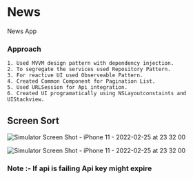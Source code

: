 # News
News App

### Approach
    1. Used MVVM design pattern with dependency injection.
    2. To segregate the services used Repository Pattern.
    3. For reactive UI used Observeable Pattern.
    4. Created Common Component for Pagination List.
    5. Used URLSession for Api integration.
    6. Created UI programatically using NSLayoutconstaints and UIStackview.

## Screen Sort

![Simulator Screen Shot - iPhone 11 - 2022-02-25 at 23 32 00](https://user-images.githubusercontent.com/29311597/155765112-0c70afeb-dde6-4e70-af11-dae00c002785.png)

![Simulator Screen Shot - iPhone 11 - 2022-02-25 at 23 32 00](https://user-images.githubusercontent.com/29311597/155765988-ce90c14d-cbec-4d28-b671-805fbaebb451.png)

### Note :- If api is failing Api key might expire

